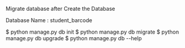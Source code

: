 
Migrate database after Create the Database

Database Name :  student_barcode

$ python manage.py db init
$ python manage.py db migrate
$ python manage.py db upgrade
$ python manage.py db --help

